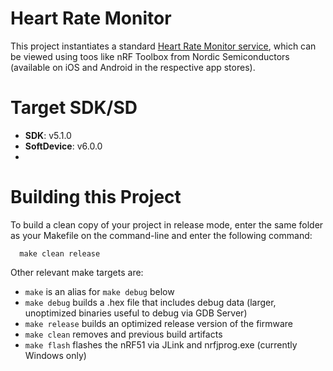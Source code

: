 Heart Rate Monitor
==================

This project instantiates a standard [Heart Rate Monitor service](https://developer.bluetooth.org/gatt/services/Pages/ServiceViewer.aspx?u=org.bluetooth.service.heart_rate.xml), which can be viewed using toos like nRF Toolbox from Nordic Semiconductors (available on iOS and Android in the respective app stores).

Target SDK/SD
=============

- **SDK**: v5.1.0
- **SoftDevice**: v6.0.0
- 
Building this Project
=====================

To build a clean copy of your project in release mode, enter the same folder as your Makefile on the command-line and enter the following command:

```
  make clean release
```

Other relevant make targets are:

- `make` is an alias for `make debug` below
- `make debug` builds a .hex file that includes debug data (larger, unoptimized binaries useful to debug via GDB Server)
- `make release` builds an optimized release version of the firmware
- `make clean` removes and previous build artifacts
- `make flash` flashes the nRF51 via JLink and nrfjprog.exe (currently Windows only)
